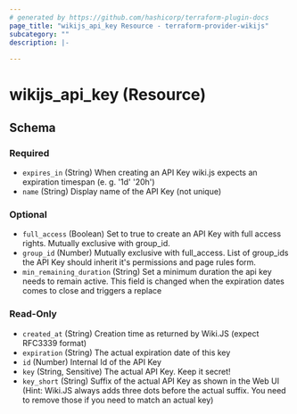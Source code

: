 ```yaml
---
# generated by https://github.com/hashicorp/terraform-plugin-docs
page_title: "wikijs_api_key Resource - terraform-provider-wikijs"
subcategory: ""
description: |-
  
---
```


# wikijs_api_key (Resource)





<!-- schema generated by tfplugindocs -->
## Schema

### Required

- `expires_in` (String) When creating an API Key wiki.js expects an expiration timespan (e. g. '1d' '20h')
- `name` (String) Display name of the API Key (not unique)

### Optional

- `full_access` (Boolean) Set to true to create an API Key with full access rights. Mutually exclusive with group_id.
- `group_id` (Number) Mutually exclusive with full_access. List of group_ids the API Key should inherit it's permissions and page rules form.
- `min_remaining_duration` (String) Set a minimum duration the api key needs to remain active. This field is changed when the expiration dates comes to close and triggers a replace

### Read-Only

- `created_at` (String) Creation time as returned by Wiki.JS (expect RFC3339 format)
- `expiration` (String) The actual expiration date of this key
- `id` (Number) Internal Id of the API Key
- `key` (String, Sensitive) The actual API Key. Keep it secret!
- `key_short` (String) Suffix of the actual API Key as shown in the Web UI (Hint: Wiki.JS always adds three dots before the actual suffix. You need to remove those if you need to match an actual key)


